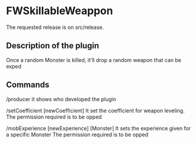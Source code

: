 # FWSkillableWeappon

The requested release is on src/release.

## Description of the plugin

Once a random Monster is killed, it'll drop a random weapon that can be exped


## Commands

/producer
it shows who developed the plugin

/setCoefficient [newCoefficient]
It set the coefficient for weapon leveling.
The permission required is to be opped

/mobExperience [newExperience] [Monster]
It sets the experience given for a specific Monster
The permission required is to be opped
